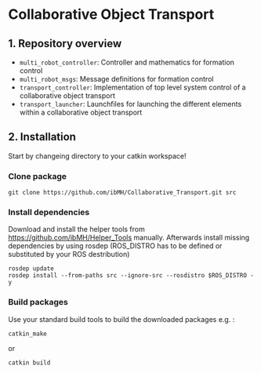 # Collaborative Object Transport
## 1. Repository overview
* `multi_robot_controller`: Controller and mathematics for formation control
* `multi_robot_msgs`: Message definitions for formation control
* `transport_controller`: Implementation of top level system control of a collaborative object transport
* `transport_launcher`: Launchfiles for launching the different elements within a collaborative object transport

## 2. Installation
Start by changeing directory to your catkin workspace!
### Clone package
```
git clone https://github.com/ibMH/Collaborative_Transport.git src
```

### Install dependencies
Download and install the helper tools from https://github.com/ibMH/Helper_Tools manually.
Afterwards install missing dependencies by using rosdep (ROS_DISTRO has to be defined or substituted by your ROS destribution)
```
rosdep update
rosdep install --from-paths src --ignore-src --rosdistro $ROS_DISTRO -y
```
### Build packages
Use your standard build tools to build the downloaded packages e.g. : 
```
catkin_make
```
or
```
catkin build
```

